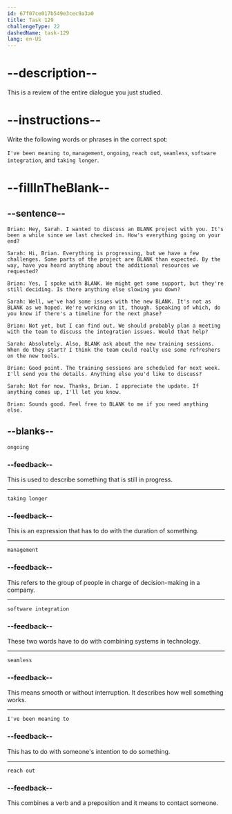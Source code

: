 ```yaml
---
id: 67f07ce017b549e3cec9a3a0
title: Task 129
challengeType: 22
dashedName: task-129
lang: en-US
---
```


<!-- REVIEW -->

# --description--

This is a review of the entire dialogue you just studied.

# --instructions--

Write the following words or phrases in the correct spot:

`I've been meaning to`, `management`, `ongoing`, `reach out`, `seamless`, `software integration`, and `taking longer`.

# --fillInTheBlank--

## --sentence--

`Brian: Hey, Sarah. I wanted to discuss an BLANK project with you. It's been a while since we last checked in. How's everything going on your end?`

`Sarah: Hi, Brian. Everything is progressing, but we have a few challenges. Some parts of the project are BLANK than expected. By the way, have you heard anything about the additional resources we requested?`

`Brian: Yes, I spoke with BLANK. We might get some support, but they're still deciding. Is there anything else slowing you down?`

`Sarah: Well, we've had some issues with the new BLANK. It's not as BLANK as we hoped. We're working on it, though. Speaking of which, do you know if there's a timeline for the next phase?`

`Brian: Not yet, but I can find out. We should probably plan a meeting with the team to discuss the integration issues. Would that help?`

`Sarah: Absolutely. Also, BLANK ask about the new training sessions. When do they start? I think the team could really use some refreshers on the new tools.`

`Brian: Good point. The training sessions are scheduled for next week. I'll send you the details. Anything else you'd like to discuss?`

`Sarah: Not for now. Thanks, Brian. I appreciate the update. If anything comes up, I'll let you know.`

`Brian: Sounds good. Feel free to BLANK to me if you need anything else.`

## --blanks--

`ongoing`

### --feedback--

This is used to describe something that is still in progress.

---

`taking longer`

### --feedback--

This is an expression that has to do with the duration of something.

---

`management`

### --feedback--

This refers to the group of people in charge of decision-making in a company.

---

`software integration`

### --feedback--

These two words have to do with combining systems in technology.

---

`seamless`

### --feedback--

This means smooth or without interruption. It describes how well something works.

---

`I've been meaning to`

### --feedback--

This has to do with someone's intention to do something.

---

`reach out`

### --feedback--

This combines a verb and a preposition and it means to contact someone.
